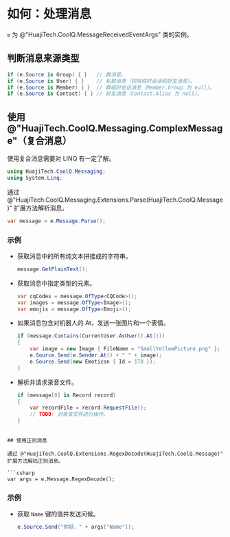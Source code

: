 # 如何：处理消息

`e` 为 @"HuajiTech.CoolQ.MessageReceivedEventArgs" 类的实例。

## 判断消息来源类型

```csharp
if (e.Source is Group) { }   // 群消息。
if (e.Source is User) { }    // 私聊消息（包括临时会话和好友消息）。
if (e.Source is Member) { }  // 群临时会话消息（Member.Group 为 null）。
if (e.Source is Contact) { } // 好友消息（Contact.Alias 为 null）。
```

## 使用 @"HuajiTech.CoolQ.Messaging.ComplexMessage"（复合消息）

使用复合消息需要对 LINQ 有一定了解。

```csharp
using HuajiTech.CoolQ.Messaging;
using System.Linq;
```
通过 @"HuajiTech.CoolQ.Messaging.Extensions.Parse(HuajiTech.CoolQ.Message)" 扩展方法解析消息。

```csharp
var message = e.Message.Parse();
```

### 示例

- 获取消息中的所有纯文本拼接成的字符串。

  ```csharp
  message.GetPlainText();
  ```

- 获取消息中指定类型的元素。

  ```csharp
  var cqCodes = message.OfType<CQCode>();
  var images = message.OfType<Image>();
  var emojis = message.OfType<Emoji>();
  ```

- 如果消息包含对机器人的 At，发送一张图片和一个表情。

  ```csharp
  if (message.Contains(CurrentUser.AsUser().At()))
  {
      var image = new Image { FileName = "SmallYellowPicture.png" };
      e.Source.Send(e.Sender.At() + " " + image);
  	  e.Source.Send(new Emoticon { Id = 178 });
  }

- 解析并请求录音文件。

  ```csharp
  if (message[0] is Record record)
  {
      var recordFile = record.RequestFile();
      // TODO: 对录音文件进行操作。
  }
```

## 使用正则消息

通过 @"HuajiTech.CoolQ.Extensions.RegexDecode(HuajiTech.CoolQ.Message)" 扩展方法解码正则消息。

```csharp
var args = e.Message.RegexDecode();
```

### 示例

- 获取 `Name` 键的值并发送问候。

  ```csharp
  e.Source.Send("你好，" + args["Name"]);
  ```

